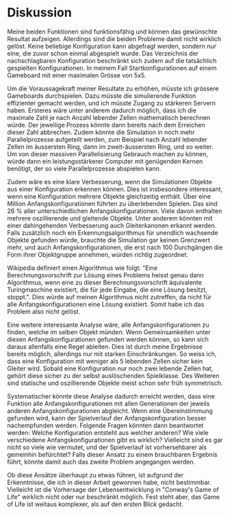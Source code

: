 # Diskussion

Meine beiden Funktionen sind funktionsfähig und können das gewünschte Resultat aufzeigen. Allerdings sind die beiden Probleme damit nicht wirklich gelöst. Keine beliebige Konfiguration kann abgefragt werden, sondern nur eine, die zuvor schon einmal abgespielt wurde. Das Verzeichnis der nachschlagbaren Konfiguration beschränkt sich zudem auf die tatsächlich gespielten Konfigurationen. In meinem Fall Startkonfigurationen auf einem Gameboard mit einer maximalen Grösse von 5x5. 

Um die Voraussagekraft meiner Resultate zu erhöhen, müsste ich grössere Gameboards durchspielen. Dazu müsste die simulierende Funktion effizienter gemacht werden, und ich müsste Zugang zu stärkeren Servern haben. Ersteres wäre unter anderem dadurch möglich, dass ich die maximale Zahl je nach Anzahl lebender Zellen mathematisch berechnen würde. Der jeweilige Prozess könnte dann bereits nach dem Erreichen dieser Zahl abbrechen. Zudem könnte die Simulation in noch mehr Parallelprozesse aufgeteilt werden, zum Beispiel nach Anzahl lebender Zellen im äussersten Ring, dann im zweit-äussersten Ring, und so weiter. Um von dieser massiven Parallelisierung Gebrauch machen zu können, würde dann ein leistungsstärkerer Computer mit genügenden Kernen benötigt, der so viele Parallelprozesse abspielen kann.

Zudem wäre es eine klare Verbesserung, wenn die Simulationen Objekte aus einer Konfiguration erkennen können. Dies ist insbesondere interessant, wenn eine Konfiguration mehrere Objekte gleichzeitig enthält. Über eine Million Anfangskonfigurationen führten zu überlebenden Spielen. Das sind 26 % aller unterschiedlichen Anfangskonfigurationen. Viele davon enthalten mehrere oszillierende und gleitende Objekte. Unter anderem könnten mit einer dahingehenden Verbesserung auch Gleiterkanonen erkannt werden. Falls zusätzlich noch ein Erkennungsalgorithmus für unendlich wachsende Objekte gefunden würde, brauchte die Simulation gar keinen Grenzwert mehr, und auch Anfangskonfigurationen, die erst nach 100 Durchgängen die Form ihrer Objektgruppe annehmen, würden richtig zugeordnet. 

Wikipedia definiert einen Algorithmus wie folgt: "Eine Berechnungsvorschrift zur Lösung eines Problems heisst genau dann Algorithmus, wenn eine zu dieser Berechnungsvorschrift äquivalente Turingmaschine existiert, die für jede Eingabe, die eine Lösung besitzt, stoppt.". Dies würde auf meinen Algorithmus nicht zutreffen, da nicht für alle Anfangskonfigurationen eine Lösung existiert. Somit habe ich das Problem also nicht gelöst. 

Eine weitere interessante Analyse wäre, alle Anfangskonfigurationen zu finden, welche im selben Objekt münden. Wenn Gemeinsamkeiten unter diesen Anfangskonfigurationen gefunden werden können, so kann sich daraus allenfalls eine Regel ableiten. 
Dies ist durch meine Ergebnisse bereits möglich, allerdings nur mit starken Einschränkungen. So weiss ich, dass eine Konfiguration mit weniger als 5 lebenden Zellen sicher kein Gleiter wird. Sobald eine Konfiguration nur noch zwei lebende Zellen hat, gehört diese sicher zu der selbst auslöschenden Spielklasse. Des Weiteren sind statische und oszillierende Objekte meist schon sehr früh symmetrisch.

Systematischer könnte diese Analyse dadurch erreicht werden, dass eine Funktion alle Anfangskonfigurationen mit allen Generationen der jeweils anderen Anfangskonfigurationen abgleicht. Wenn eine Übereinstimmung gefunden wird, kann der Spielverlauf der Anfangskonfiguration besser nachempfunden werden. Folgende Fragen könnten dann beantwortet werden: Welche Konfiguration entsteht aus welcher anderen? Wie viele verschiedene Anfangskonfigurationen gibt es wirklich? Vielleicht sind es gar nicht so viele wie vermutet, und der Spielverlauf ist vorhersehbarer als gemeinhin befürchtet? Falls dieser Ansatz zu einem brauchbaren Ergebnis führt, könnte damit auch das zweite Problem angegangen werden. 

Ob diese Ansätze überhaupt zu etwas führen, ist aufgrund der Erkenntnisse, die ich in dieser Arbeit gewonnen habe, nicht bestimmbar. Vielleicht ist die Vorhersage der Lebensentwicklung in "Conway's Game of Life" wirklich nicht oder nur beschränkt möglich. 
Fest steht aber, das Game of Life ist weitaus komplexer, als auf den ersten Blick gedacht.

